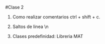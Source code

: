 #Clase 2

1. Como realizar comentarios
 ctrl + shift + c.

 2. Saltos de linea
 \n

 3. Clases predefinidad: Libreria MAT

